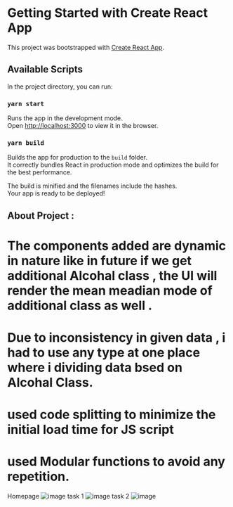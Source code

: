 # Getting Started with Create React App

This project was bootstrapped with [Create React App](https://github.com/facebook/create-react-app).

## Available Scripts

In the project directory, you can run:

### `yarn start`

Runs the app in the development mode.\
Open [http://localhost:3000](http://localhost:3000) to view it in the browser.

### `yarn build`

Builds the app for production to the `build` folder.\
It correctly bundles React in production mode and optimizes the build for the best performance.

The build is minified and the filenames include the hashes.\
Your app is ready to be deployed!

## About Project :

# The components added are dynamic in nature like in future if we get additional Alcohal class , the UI will render the mean meadian mode of additional class as well .

# Due to inconsistency in given data , i had to use any type at one place where i dividing data bsed on Alcohal Class.

# used code splitting to minimize the initial load time for JS script 

# used Modular functions to avoid any repetition.

Homepage
![image](https://github.com/vijaykaushalojha1/manufac/assets/136922821/328bbcb1-41d4-49d8-8b32-ec42a67228a9)
task 1
![image](https://github.com/vijaykaushalojha1/manufac/assets/136922821/0e4c05ff-2091-41f1-9fbe-c86bee3b6fda)
task 2
![image](https://github.com/vijaykaushalojha1/manufac/assets/136922821/861e0439-fd54-4c0a-9de4-83175cec56d1)




